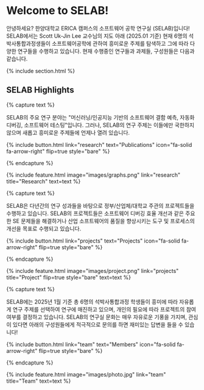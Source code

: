 ---
---

# Welcome to SELAB!

안녕하세요? 한양대학교 ERICA 캠퍼스의 소프트웨어 공학 연구실 (SELAB)입니다! SELAB에서는 Scott Uk-Jin Lee 교수님의 지도 아래 (2025.01 기준) 현재 6명의 석박사통합과정생들이 소프트웨어공학에 관하여 흥미로운 주제를 탐색하고 그에 따라 다양한 연구들을 수행하고 있습니다. 현재 수행중인 연구들과 과제들, 구성원들은 다음과 같습니다.

{% include section.html %}

## SELAB Highlights

{% capture text %}

SELAB의 주요 연구 분야는 "머신러닝/인공지능 기반의 소프트웨어 결함 예측, 자동화 디버깅, 소프트웨어 테스팅"입니다. 그러나, SELAB의 연구 주제는 이들에만 국한하지 않으며 새롭고 흥미로운 주제들에 언제나 열려 있습니다. 

{%
  include button.html
  link="research"
  text="Publications"
  icon="fa-solid fa-arrow-right"
  flip=true
  style="bare"
%}

{% endcapture %}

{%
  include feature.html
  image="images/graphs.png"
  link="research"
  title="Research"
  text=text
%}

{% capture text %}

SELAB은 다년간의 연구 성과들을 바탕으로 정부/산업체/대학교 주관의 프로젝트들을 수행하고 있습니다. SELAB의 프로젝트들은 소프트웨어 디버깅 효율 개선과 같은 주요한 SE 문제들을 해결하거나 산업 소프트웨어의 품질을 향상시키는 도구 및 프로세스의 개선을 목표로 수행되고 있습니다.

{%
  include button.html
  link="projects"
  text="Projects"
  icon="fa-solid fa-arrow-right"
  flip=true
  style="bare"
%}

{% endcapture %}

{%
  include feature.html
  image="images/project.png"
  link="projects"
  title="Project"
  flip=true
  style="bare"
  text=text
%}

{% capture text %}

SELAB에는 2025년 1월 기준 총 6명의 석박사통합과정 학생들이 흥미에 따라 자유롭게 연구 주제를 선택하여 연구에 매진하고 있으며, 개인의 필요에 따라 프로젝트의 참여 여부를 결정하고 있습니다. SELAB의 연구실 문화는 매우 자유로운 기풍을 가지며, 관심이 있다면 아래의 구성원들에게 적극적으로 문의를 하면 재미있는 답변을 들을 수 있습니다! 

{%
  include button.html
  link="team"
  text="Members"
  icon="fa-solid fa-arrow-right"
  flip=true
  style="bare"
%}

{% endcapture %}

{%
  include feature.html
  image="images/photo.jpg"
  link="team"
  title="Team"
  text=text
%}
